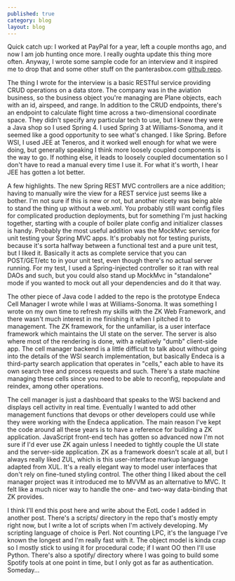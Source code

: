 ```yaml
---
published: true
category: blog
layout: blog
---
```


Quick catch up: I worked at PayPal for a year, left a couple months ago, and now I am job hunting once more. I really oughta update this thing more often. Anyway, I wrote some sample code for an interview and it inspired me to drop that and some other stuff on the panterasbox.com [github repo](https://github.com/bobalu113/panterasbox/tree/master).

The thing I wrote for the interview is a basic RESTful service providing CRUD operations on a data store. The company was in the aviation business, so the business object you're managing are Plane objects, each with an id, airspeed, and range. In addition to the CRUD endpoints, there's an endpoint to calculate flight time across a two-dimensional coordinate space. They didn't specify any particular tech to use, but I knew they were a Java shop so I used Spring 4. I used Spring 3 at Williams-Sonoma, and it seemed like a good opportunity to see what's changed. I like Spring. Before WSI, I used JEE at Teneros, and it worked well enough for what we were doing, but generally speaking I think more loosely coupled components is the way to go. If nothing else, it leads to loosely coupled documentation so I don't have to read a manual every time I use it. For what it's worth, I hear JEE has gotten a lot better.

A few highlights. The new Spring REST MVC controllers are a nice addition; having to manually wire the view for a REST service just seems like a bother. I'm not sure if this is new or not, but another nicety was being able to stand the thing up without a web.xml. You probably still want config files for complicated production deployments, but for something I'm just hacking together, starting with a couple of boiler plate config and initializer classes is handy. Probably the most useful addition was the MockMvc service for unit testing your Spring MVC apps. It's probably not for testing purists, because it's sorta halfway between a functional test and a pure unit test, but I liked it. Basically it acts as complete service that you can POST/GET/etc to in your unit test, even though there's no actual server running. For my test, I used a Spring-injected controller so it ran with real DAOs and such, but you could also stand up MockMvc in "standalone" mode if you wanted to mock out all your dependencies and do it that way.

The other piece of Java code I added to the repo is the prototype Endeca Cell Manager I wrote while I was at Williams-Sonoma. It was something I wrote on my own time to refresh my skills with the ZK Web Framework, and there wasn't much interest in me finishing it when I pitched it to management. The ZK framework, for the unfamiliar, is a user interface framework which maintains the UI state on the server. The server is also where most of the rendering is done, with a relatively "dumb" client-side app. The cell manager backend is a little difficult to talk about without going into the details of the WSI search implementation, but basically Endeca is a third-party search application that operates in "cells," each able to have its own search tree and process requests and such. There's a state machine managing these cells since you need to be able to reconfig, repopulate and reindex, among other operations.

The cell manager is just a dashboard that speaks to the WSI backend and displays cell activity in real time. Eventually I wanted to add other management functions that devops or other developers could use while they were working with the Endeca application. The main reason I've kept the code around all these years is to have a reference for building a ZK application. JavaScript front-end tech has gotten so advanced now I'm not sure if I'd ever use ZK again unless I needed to tightly couple the UI state and the server-side application. ZK as a framework doesn't scale at all, but I always really liked ZUL, which is this user-interface markup language adapted from XUL. It's a really elegant way to model user interfaces that don't rely on fine-tuned styling control. The other thing I liked about the cell manager project was it introduced me to MVVM as an alternative to MVC. It felt like a much nicer way to handle the one- and two-way data-binding that ZK provides. 

I think I'll end this post here and write about the EotL code I added in another post. There's a scripts/ directory in the repo that's mostly empty right now, but I write a lot of scripts when I'm actively developing. My scripting language of choice is Perl. Not counting LPC, it's the language I've known the longest and I'm really fast with it. The object model is kinda crap so I mostly stick to using it for procedural code; if I want OO then I'll use Python. There's also a spotify/ directory where I was going to build some Spotify tools at one point in time, but I only got as far as authentication. Someday...

